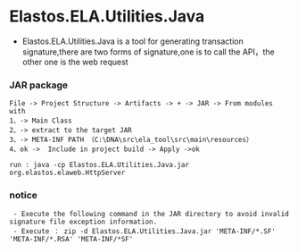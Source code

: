 #  Elastos.ELA.Utilities.Java

 -  Elastos.ELA.Utilities.Java is a tool for generating transaction signature,there are two forms of signature,one is to call the API，the other one is the web request

### JAR package
 ```
File -> Project Structure -> Artifacts -> + -> JAR -> From modules with 
1、-> Main Class
2、-> extract to the target JAR
3、-> META-INF PATH （C:\DNA\src\ela_tool\src\main\resources）
4、ok ->  Include in project build -> Apply ->ok

run : java -cp Elastos.ELA.Utilities.Java.jar  org.elastos.elaweb.HttpServer
 ```

### notice
```
 - Execute the following command in the JAR directory to avoid invalid signature file exception information.
 - Execute ： zip -d Elastos.ELA.Utilities.Java.jar 'META-INF/*.SF' 'META-INF/*.RSA' 'META-INF/*SF'
```
